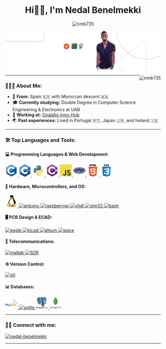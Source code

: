 <h1 align="center">Hi👋🏾, I'm Nedal Benelmekki</h1>

<p align="center"> <img src="https://komarev.com/ghpvc/?username=nmb735&label=Profile%20views&color=0e75b6&style=flat" alt="nmb735" /> </p>

![Firmware&Hardware](https://github.com/nmb735/nmb735/blob/main/Nedal%20Benelmekki%20Electronic%20Engineer%20%26%20Computer%20Science%20Engineer%20%20Firmware%20%20Hardware%20(1).png)

<p><img align="right" src="https://github-readme-stats.vercel.app/api/top-langs?username=nmb735&show_icons=true&locale=en&layout=compact&theme=gotham" alt="nmb735" /></p>

---

<h3 align="left">👨🏾‍💻 About Me:</h3>

- 🌟 **From:** Spain 🇪🇸 with Moroccan descent 🇲🇦
- 🎓 **Currently studying:** Double Degree in Computer Science Engineering & Electronics at UAB
- 💼 **Working at:** [Onalabs Inno-Hub](https://www.onalabs.com)
- 🌏 **Past experiences:** Lived in Portugal 🇵🇹, Japan 🇯🇵, and Ireland 🇮🇪

---

<h3 align="left">🛠️ Top Languages and Tools:</h3>

<h4 align="left">💻 Programming Languages & Web Development:</h4>
<p align="left"> 
<a href="https://www.cprogramming.com/" target="_blank" rel="noreferrer"> <img src="https://raw.githubusercontent.com/devicons/devicon/master/icons/c/c-original.svg" alt="c" width="40" height="40"/> </a> 
<a href="https://www.w3schools.com/cpp/" target="_blank" rel="noreferrer"> <img src="https://raw.githubusercontent.com/devicons/devicon/master/icons/cplusplus/cplusplus-original.svg" alt="cplusplus" width="40" height="40"/> </a> 
<a href="https://www.python.org" target="_blank" rel="noreferrer"> <img src="https://raw.githubusercontent.com/devicons/devicon/master/icons/python/python-original.svg" alt="python" width="40" height="40"/> </a>
<a href="https://www.w3schools.com/cs/" target="_blank" rel="noreferrer"> <img src="https://raw.githubusercontent.com/devicons/devicon/master/icons/csharp/csharp-original.svg" alt="csharp" width="40" height="40"/> </a> 
<a href="https://developer.mozilla.org/en-US/docs/Web/JavaScript" target="_blank" rel="noreferrer"> <img src="https://raw.githubusercontent.com/devicons/devicon/master/icons/javascript/javascript-original.svg" alt="javascript" width="40" height="40"/> </a>
<a href="https://nodejs.org" target="_blank" rel="noreferrer"> <img src="https://raw.githubusercontent.com/devicons/devicon/master/icons/php/php-original.svg" alt="php" width="40" height="40"/> </a>
<a href="https://www.w3.org/html/" target="_blank" rel="noreferrer"> <img src="https://raw.githubusercontent.com/devicons/devicon/master/icons/html5/html5-original-wordmark.svg" alt="html5" width="40" height="40"/> </a>
<a href="https://www.w3schools.com/css/" target="_blank" rel="noreferrer"> <img src="https://raw.githubusercontent.com/devicons/devicon/master/icons/css3/css3-original-wordmark.svg" alt="css3" width="40" height="40"/> </a>
</p>

<h4 align="left">🔧 Hardware, Microcontrollers, and OS:</h4>
<p align="left">
<a href="https://www.linux.org/" target="_blank" rel="noreferrer"> <img src="https://raw.githubusercontent.com/devicons/devicon/master/icons/linux/linux-original.svg" alt="linux" width="40" height="40"/> </a> 
<a href="https://www.arduino.cc/" target="_blank" rel="noreferrer"> <img src="https://cdn.worldvectorlogo.com/logos/arduino-1.svg" alt="arduino" width="40" height="40"/> </a>
<a href="https://www.raspberrypi.org/" target="_blank" rel="noreferrer"> <img src="https://upload.wikimedia.org/wikipedia/en/c/cb/Raspberry_Pi_Logo.svg" alt="raspberrypi" width="40" height="40"/> </a>
<a href="https://www.intel.com/content/www/us/en/products/programmable/fpga/vhdl.html" target="_blank" rel="noreferrer"> <img src="https://static-00.iconduck.com/assets.00/vhdl-icon-512x512-0zi6d3zd.png" alt="vhdl" width="40" height="40"/> </a>
<a href="https://www.st.com/en/microcontrollers-microprocessors/stm32-32-bit-arm-cortex-mcus.html" target="_blank" rel="noreferrer"> <img src="https://encrypted-tbn0.gstatic.com/images?q=tbn:ANd9GcReNMgSPHBMdeqbNGq1hloDX6LT-aJyzGmOAQ&s" alt="stm32" width="40" height="40"/> </a>
<a href="https://www.gnu.org/software/bash/" target="_blank" rel="noreferrer"> <img src="https://www.vectorlogo.zone/logos/gnu_bash/gnu_bash-icon.svg" alt="bash" width="40" height="40"/> </a>
</p>

<h4 align="left">🖥️ PCB Design & ECAD:</h4>
<p align="left">
<a href="https://www.autodesk.com/products/eagle/overview" target="_blank" rel="noreferrer"> <img src="https://yt3.googleusercontent.com/ytc/AIdro_k0PX-rjirYWUlIJb9VirExih3WZORCbFVbS2X0yhR3D7o=s900-c-k-c0x00ffffff-no-rj" alt="eagle" width="40" height="40"/> </a>
<a href="https://www.kicad.org/" target="_blank" rel="noreferrer"> <img src="https://avatars.githubusercontent.com/u/3374914?s=200&v=4" alt="kicad" width="40" height="40"/> </a>
<a href="https://www.altium.com/" target="_blank" rel="noreferrer"> <img src="https://upload.wikimedia.org/wikipedia/commons/e/ea/Altium_Designer_Logo.png" alt="altium" width="40" height="40"/> </a>
<a href="https://ngspice.sourceforge.io/" target="_blank" rel="noreferrer"> <img src="https://pbs.twimg.com/profile_images/839168408490913792/ukNPeWwa_400x400.jpg" alt="spice" width="40" height="40"/> </a>
</p>

<h4 align="left">📡 Telecommunications:</h4>
<p align="left">
<a href="https://www.mathworks.com/" target="_blank" rel="noreferrer"> <img src="https://upload.wikimedia.org/wikipedia/commons/2/21/Matlab_Logo.png" alt="matlab" width="40" height="40"/> </a>
<a href="https://www.gnuradio.org/" target="_blank" rel="noreferrer"> <img src="https://twiar.net/wp-content/uploads/2022/06/gnu-radio-logo.png" alt="SDR" width="40" height="40"/> </a>
</p>

<h4 align="left">⚙️ Version Control:</h4>
<p align="left">
<a href="https://www.electronjs.org" target="_blank" rel="noreferrer"> <img src="https://www.vectorlogo.zone/logos/git-scm/git-scm-icon.svg" alt="git" width="40" height="40"/> </a>
</p>

<h4 align="left">📊 Databases:</h4>
<p align="left">
<a href="https://www.mysql.com/" target="_blank" rel="noreferrer"> <img src="https://raw.githubusercontent.com/devicons/devicon/master/icons/mysql/mysql-original-wordmark.svg" alt="mysql" width="40" height="40"/> </a>
<a href="https://www.sqlite.org/" target="_blank" rel="noreferrer"> <img src="https://www.vectorlogo.zone/logos/sqlite/sqlite-icon.svg" alt="sqlite" width="40" height="40"/> </a>
<a href="https://www.postgresql.org" target="_blank" rel="noreferrer"> <img src="https://raw.githubusercontent.com/devicons/devicon/master/icons/postgresql/postgresql-original-wordmark.svg" alt="postgresql" width="40" height="40"/> </a>
<a href="https://www.mongodb.com/" target="_blank" rel="noreferrer"> <img src="https://raw.githubusercontent.com/devicons/devicon/master/icons/mongodb/mongodb-original-wordmark.svg" alt="mongodb" width="40" height="40"/> </a>
</p>

---

<h3 align="left">🤝🏾 Connect with me:</h3>
<p align="left">
<a href="https://linkedin.com/in/nedal-benelmekki" target="blank"><img align="center" src="https://raw.githubusercontent.com/rahuldkjain/github-profile-readme-generator/master/src/images/icons/Social/linked-in-alt.svg" alt="nedal-benelmekki" height="30" width="40" /></a>
</p>

---
